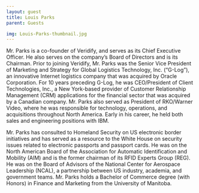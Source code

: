 ```yaml
---
layout: guest
title: Louis Parks
parent: Guests

img: Louis-Parks-thumbnail.jpg
---
```





Mr. Parks is a co-founder of Veridify, and serves as its Chief Executive Officer. He also serves on the company’s Board of Directors and is its Chairman. Prior to joining Veridify, Mr. Parks was the Senior Vice President of Marketing and Strategy for Global Logistics Technology, Inc. (“G-Log”), an innovative Internet logistics company that was acquired by Oracle Corporation. For 10 years preceding G-Log, he was CEO/President of Client Technologies, Inc., a New York-based provider of Customer Relationship Management (CRM) applications for the financial sector that was acquired by a Canadian company. Mr. Parks also served as President of RKO/Warner Video, where he was responsible for technology, operations, and acquisitions throughout North America. Early in his career, he held both sales and engineering positions with IBM.

Mr. Parks has consulted to Homeland Security on US electronic border initiatives and has served as a resource to the White House on security issues related to electronic passports and passport cards. He was on the North American Board of the Association for Automatic Identification and Mobility (AIM) and is the former chairman of its RFID Experts Group (REG). He was on the Board of Advisors of the National Center for Aerospace Leadership (NCAL), a partnership between US industry, academia, and government teams. Mr. Parks holds a Bachelor of Commerce degree (with Honors) in Finance and Marketing from the University of Manitoba.

